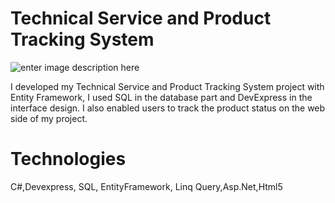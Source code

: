 # Technical Service and Product Tracking System
![enter image description here](https://i.hizliresim.com/OvLp5E.png)

I developed my Technical Service and Product Tracking System project with Entity Framework, I used SQL in the database part and DevExpress in the interface design. I also enabled users to track the product status on the web side of my project.

# Technologies
C#,Devexpress, SQL, EntityFramework, Linq Query,Asp.Net,Html5

